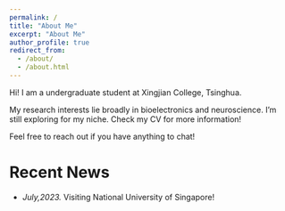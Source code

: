 ```yaml
---
permalink: /
title: "About Me"
excerpt: "About Me"
author_profile: true
redirect_from: 
  - /about/
  - /about.html
---
```


Hi! I am a undergraduate student at Xingjian College, Tsinghua.

My research interests lie broadly in bioelectronics and neuroscience. I’m still exploring for my niche. Check my CV for more information!

Feel free to reach out if you have anything to chat!

# Recent News

- *July,2023.* Visiting National University of Singapore!